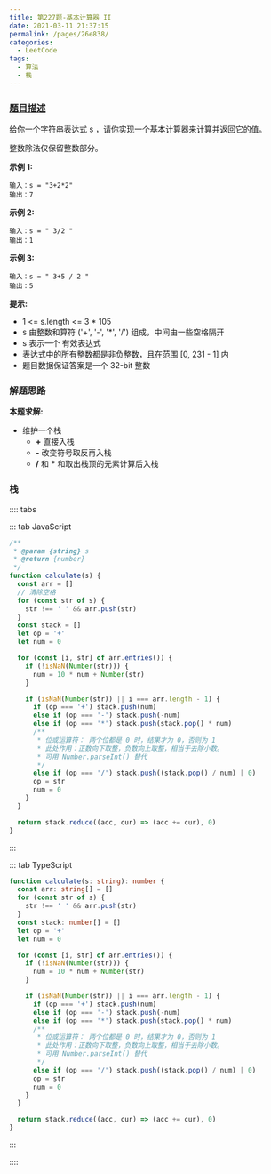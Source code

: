 ```yaml
---
title: 第227题-基本计算器 II
date: 2021-03-11 21:37:15
permalink: /pages/26e838/
categories:
  - LeetCode
tags:
  - 算法
  - 栈
---
```


### [题目描述](https://leetcode-cn.com/problems/basic-calculator-ii/)

给你一个字符串表达式 <span class="span-shadow">s</span> ，请你实现一个基本计算器来计算并返回它的值。

整数除法仅保留整数部分。

<!-- more -->

**示例 1:**

```
输入：s = "3+2*2"
输出：7
```

**示例 2:**

```
输入：s = " 3/2 "
输出：1
```

**示例 3:**

```
输入：s = " 3+5 / 2 "
输出：5
```

**提示:**

- <span class="span-shadow">1 <= s.length <= 3 \* 105</span>
- <span class="span-shadow">s</span> 由整数和算符 <span class="span-shadow">('+', '-', '\*', '/')</span> 组成，中间由一些空格隔开
- <span class="span-shadow">s</span> 表示一个 有效表达式
- 表达式中的所有整数都是非负整数，且在范围 <span class="span-shadow">[0, 231 - 1]</span> 内
- 题目数据保证答案是一个 <span class="span-shadow">32-bit</span> 整数

### 解题思路

**本题求解:**

- 维护一个栈
  - **+** 直接入栈
  - **-** 改变符号取反再入栈
  - **/** 和 **\*** 和取出栈顶的元素计算后入栈

### 栈

:::: tabs

::: tab JavaScript

```JavaScript
/**
 * @param {string} s
 * @return {number}
 */
function calculate(s) {
  const arr = []
  // 清除空格
  for (const str of s) {
    str !== ' ' && arr.push(str)
  }
  const stack = []
  let op = '+'
  let num = 0

  for (const [i, str] of arr.entries()) {
    if (!isNaN(Number(str))) {
      num = 10 * num + Number(str)
    }

    if (isNaN(Number(str)) || i === arr.length - 1) {
      if (op === '+') stack.push(num)
      else if (op === '-') stack.push(-num)
      else if (op === '*') stack.push(stack.pop() * num)
      /**
       * 位或运算符： 两个位都是 0 时，结果才为 0，否则为 1
       * 此处作用：正数向下取整，负数向上取整，相当于去除小数。
       * 可用 Number.parseInt() 替代
       */
      else if (op === '/') stack.push((stack.pop() / num) | 0)
      op = str
      num = 0
    }
  }

  return stack.reduce((acc, cur) => (acc += cur), 0)
}
```

:::

::: tab TypeScript

```TypeScript
function calculate(s: string): number {
  const arr: string[] = []
  for (const str of s) {
    str !== ' ' && arr.push(str)
  }
  const stack: number[] = []
  let op = '+'
  let num = 0

  for (const [i, str] of arr.entries()) {
    if (!isNaN(Number(str))) {
      num = 10 * num + Number(str)
    }

    if (isNaN(Number(str)) || i === arr.length - 1) {
      if (op === '+') stack.push(num)
      else if (op === '-') stack.push(-num)
      else if (op === '*') stack.push(stack.pop() * num)
      /**
       * 位或运算符： 两个位都是 0 时，结果才为 0，否则为 1
       * 此处作用：正数向下取整，负数向上取整，相当于去除小数。
       * 可用 Number.parseInt() 替代
       */
      else if (op === '/') stack.push((stack.pop() / num) | 0)
      op = str
      num = 0
    }
  }

  return stack.reduce((acc, cur) => (acc += cur), 0)
}
```

:::

::::
